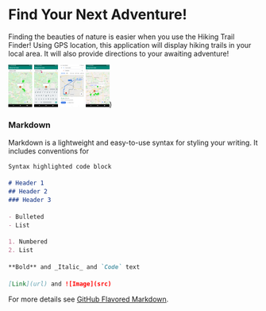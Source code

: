 # Find Your Next Adventure!

Finding the beauties of nature is easier when you use the Hiking Trail Finder! Using GPS location, this application will display hiking 
trails in your local area. It will also provide directions to your awaiting adventure!

<img src="currentLocation.png" width="48"> <img src="searchBar.png" width="48"> <img src="directions.png" width="48"> <img src="trailDetails.png" width="48">)




### Markdown

Markdown is a lightweight and easy-to-use syntax for styling your writing. It includes conventions for

```markdown
Syntax highlighted code block

# Header 1
## Header 2
### Header 3

- Bulleted
- List

1. Numbered
2. List

**Bold** and _Italic_ and `Code` text

[Link](url) and ![Image](src)
```

For more details see [GitHub Flavored Markdown](https://guides.github.com/features/mastering-markdown/).


